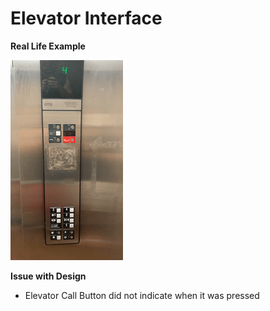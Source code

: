 # Elevator Interface

**Real Life Example**

![](WorkingElevator.gif)

**Issue with Design**

- Elevator Call Button did not indicate when it was pressed
